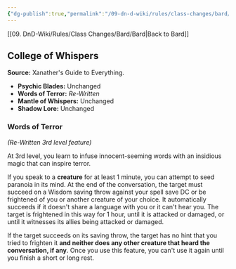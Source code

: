 ```yaml
---
{"dg-publish":true,"permalink":"/09-dn-d-wiki/rules/class-changes/bard/college-of-whispers/","tags":["class","bard","subclass"]}
---
```


[[09. DnD-Wiki/Rules/Class Changes/Bard/Bard\|Back to Bard]]

## College of Whispers 

**Source:** Xanather's Guide to Everything.
* **Psychic Blades:** Unchanged
* **Words of Terror:** *Re-Written*
* **Mantle of Whispers:** Unchanged
* **Shadow Lore:** Unchanged

### Words of Terror
*(Re-Written 3rd level feature)*

At 3rd level, you learn to infuse innocent-seeming words with an insidious magic that can inspire terror. 

If you speak to a **creature** for at least 1 minute, you can attempt to seed paranoia in its mind. At the end of the conversation, the target must succeed on a Wisdom saving throw against your spell save DC or be frightened of you or another creature of your choice. It automatically succeeds if it doesn't share a language with you or it can't hear you. The target is frightened in this way for 1 hour, until it is attacked or damaged, or until it witnesses its allies being attacked or damaged. 

If the target succeeds on its saving throw, the target has no hint that you tried to frighten it **and neither does any other creature that heard the conversation, if any**. Once you use this feature, you can't use it again until you finish a short or long rest.

